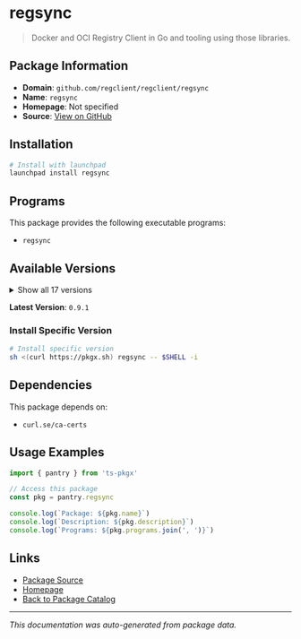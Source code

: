 # regsync

> Docker and OCI Registry Client in Go and tooling using those libraries.

## Package Information

- **Domain**: `github.com/regclient/regclient/regsync`
- **Name**: `regsync`
- **Homepage**: Not specified
- **Source**: [View on GitHub](https://github.com/pkgxdev/pantry/tree/main/projects/github.com/regclient/regclient/regsync/package.yml)

## Installation

```bash
# Install with launchpad
launchpad install regsync
```

## Programs

This package provides the following executable programs:

- `regsync`

## Available Versions

<details>
<summary>Show all 17 versions</summary>

- `0.9.1`, `0.9.0`, `0.8.3`, `0.8.2`, `0.8.1`
- `0.8.0`, `0.7.2`, `0.7.1`, `0.7.0`, `0.6.1`
- `0.6.0`, `0.5.7`, `0.5.6`, `0.5.5`, `0.5.4`
- `0.5.3`, `0.5.2`

</details>

**Latest Version**: `0.9.1`

### Install Specific Version

```bash
# Install specific version
sh <(curl https://pkgx.sh) regsync -- $SHELL -i
```

## Dependencies

This package depends on:

- `curl.se/ca-certs`

## Usage Examples

```typescript
import { pantry } from 'ts-pkgx'

// Access this package
const pkg = pantry.regsync

console.log(`Package: ${pkg.name}`)
console.log(`Description: ${pkg.description}`)
console.log(`Programs: ${pkg.programs.join(', ')}`)
```

## Links

- [Package Source](https://github.com/pkgxdev/pantry/tree/main/projects/github.com/regclient/regclient/regsync/package.yml)
- [Homepage](#)
- [Back to Package Catalog](../../../package-catalog.md)

---

*This documentation was auto-generated from package data.*
